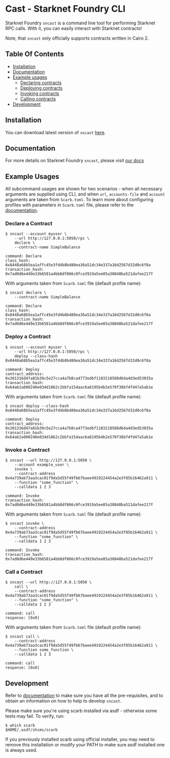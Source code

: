 # Cast - Starknet Foundry CLI

Starknet Foundry `sncast` is a command line tool for performing Starknet RPC calls. With it, you can easily interact with Starknet contracts!

Note, that `sncast` only officially supports contracts written in Cairo 2.

## Table Of Contents

<!-- TOC -->
  * [Installation](#installation)
  * [Documentation](#documentation)
  * [Example usages](#example-usages)
    * [Declaring contracts](#declare-a-contract)
    * [Deploying contracts](#deploy-a-contract)
    * [Invoking contracts](#invoke-a-contract)
    * [Calling contracts](#call-a-contract)
  * [Development](#development)
<!-- TOC -->

## Installation

You can download latest version of `sncast` [here](https://github.com/foundry-rs/starknet-foundry/releases).

## Documentation

For more details on Starknet Foundry `sncast`, please visit [our docs](https://foundry-rs.github.io/starknet-foundry/starknet/index.html) 

## Example Usages

All subcommand usages are shown for two scenarios - when all necessary arguments are supplied using CLI, and when `url`, `accounts-file` and `account` arguments are taken from `Scarb.toml`. To learn more about configuring profiles with parameters in `Scarb.toml` file, please refer to the [documentation](https://foundry-rs.github.io/starknet-foundry/projects/configuration.html#defining-profiles-in-scarbtoml).

### Declare a Contract

```shell
$ sncast --account myuser \
    --url http://127.0.0.1:5050/rpc \
    declare \
    --contract-name SimpleBalance

command: Declare
class_hash: 0x8448a68b5ea1affc45e3fd4b8b480ea36a51dc34e337a16d2567d32d0c6f8a
transaction_hash: 0x7ad0d6e449e33b6581a4bb8df866c0fce3919a5ee05a30840ba521dafee217f
```


With arguments taken from `Scarb.toml` file (default profile name):

```shell
$ sncast declare \
    --contract-name SimpleBalance

command: Declare
class_hash: 0x8448a68b5ea1affc45e3fd4b8b480ea36a51dc34e337a16d2567d32d0c6f8a
transaction_hash: 0x7ad0d6e449e33b6581a4bb8df866c0fce3919a5ee05a30840ba521dafee217f
```

### Deploy a Contract

```shell
$ sncast --account myuser \
    --url http://127.0.0.1:5050/rpc \
    deploy --class-hash 0x8448a68b5ea1affc45e3fd4b8b480ea36a51dc34e337a16d2567d32d0c6f8a

command: Deploy
contract_address: 0x301316d47a81b39c5e27cca4a7b8ca4773edbf1103218588d6da4d3ed53035a
transaction_hash: 0x64a62a000240e034d1862c2bbfa154aac6a8195b4b2e570f38bf4fd47a5ab1e
```


With arguments taken from `Scarb.toml` file (default profile name):

```shell
$ sncast deploy --class-hash 0x8448a68b5ea1affc45e3fd4b8b480ea36a51dc34e337a16d2567d32d0c6f8a

command: Deploy
contract_address: 0x301316d47a81b39c5e27cca4a7b8ca4773edbf1103218588d6da4d3ed53035a
transaction_hash: 0x64a62a000240e034d1862c2bbfa154aac6a8195b4b2e570f38bf4fd47a5ab1e
```


### Invoke a Contract

```shell
$ sncast --url http://127.0.0.1:5050 \
    --account example_user \
    invoke \
    --contract-address 0x4a739ab73aa3cac01f9da5d55f49fb67baee4919224454a2e3f85b16462a911 \
    --function "some_function" \
    --calldata 1 2 3

command: Invoke
transaction_hash: 0x7ad0d6e449e33b6581a4bb8df866c0fce3919a5ee05a30840ba521dafee217f
```


With arguments taken from `Scarb.toml` file (default profile name):

```shell
$ sncast invoke \
    --contract-address 0x4a739ab73aa3cac01f9da5d55f49fb67baee4919224454a2e3f85b16462a911 \
    --function "some_function" \
    --calldata 1 2 3

command: Invoke
transaction_hash: 0x7ad0d6e449e33b6581a4bb8df866c0fce3919a5ee05a30840ba521dafee217f
```

### Call a Contract

```shell
$ sncast --url http://127.0.0.1:5050 \
    call \
    --contract-address 0x4a739ab73aa3cac01f9da5d55f49fb67baee4919224454a2e3f85b16462a911 \
    --function "some_function" \
    --calldata 1 2 3

command: call
response: [0x0]
```


With arguments taken from `Scarb.toml` file (default profile name):

```shell
$ sncast call \
    --contract-address 0x4a739ab73aa3cac01f9da5d55f49fb67baee4919224454a2e3f85b16462a911 \
    --function some_function \
    --calldata 1 2 3

command: call
response: [0x0]
```


## Development

Refer to [documentation](https://foundry-rs.github.io/starknet-foundry/development/environment-setup.html) to make sure you have all the pre-requisites, and to obtain an information on how to help to develop `sncast`.

Please make sure you're using scarb installed via asdf - otherwise some tests may fail.
To verify, run:

```shell
$ which scarb
$HOME/.asdf/shims/scarb
```

If you previously installed scarb using official installer, you may need to remove this installation or modify your PATH to make sure asdf installed one is always used.
